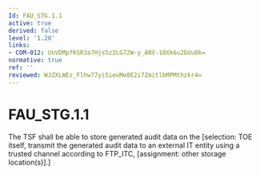 ```yaml
---
Id: FAU_STG.1.1
active: true
derived: false
level: '1.20'
links:
- COM-012: UnVDMpfKSR3a7Hjs5z2LG72W-y_ANV-10Xk6u2bUu8k=
normative: true
ref: ''
reviewed: WJZXLWEz_Flhw77yiSieuMe8E2i7ZmitlbMPMthzkr4=
---
```


# FAU_STG.1.1

The TSF shall be able to store generated audit data on the [selection: TOE itself, transmit the generated audit data to an external IT entity using a trusted channel according to FTP_ITC, [assignment: other storage location(s)].]